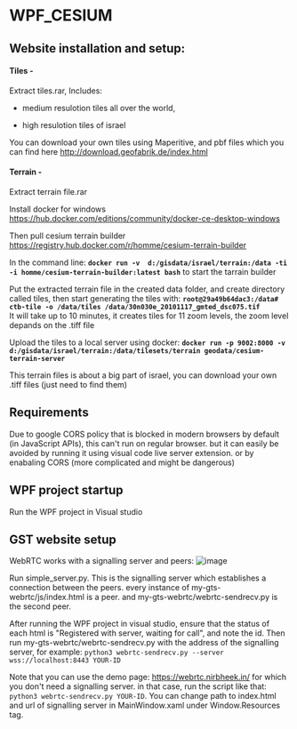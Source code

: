 # WPF_CESIUM

## Website installation and setup:
#### Tiles - 
Extract tiles.rar,
Includes:
  * medium resulotion tiles all over the world,

  * high resulotion tiles of israel

You can download your own tiles using Maperitive, and pbf files which you can find here http://download.geofabrik.de/index.html

#### Terrain -
Extract terrain file.rar

Install docker for windows https://hub.docker.com/editions/community/docker-ce-desktop-windows

Then pull cesium terrain builder https://registry.hub.docker.com/r/homme/cesium-terrain-builder

In the command line: **`docker run -v  d:/gisdata/israel/terrain:/data -ti -i homme/cesium-terrain-builder:latest bash`** to start the tarrain builder

Put the extracted terrain file in the created data folder, and create directory called tiles, then start generating the tiles with: 
**`root@29a49b64dac3:/data# ctb-tile -o /data/tiles /data/30n030e_20101117_gmted_dsc075.tif`**                                 
It will take up to 10 minutes, it creates tiles for 11 zoom levels, the zoom level depands on the .tiff file

Upload the tiles to a local server using docker:
**`docker run -p 9002:8000 -v d:/gisdata/israel/terrain:/data/tilesets/terrain geodata/cesium-terrain-server`**

This terrain files is about a big part of israel, you can download your own .tiff files (just need to find them)

## Requirements
Due to google CORS policy that is blocked in modern browsers by default (in JavaScript APIs), this can't run on regular browser.
but it can easily be avoided by running it using visual code live server extension.
or by enabaling CORS (more complicated and might be dangerous)

## WPF project startup
Run the WPF project in Visual studio

## GST website setup
WebRTC works with a signalling server and peers:
![image](https://user-images.githubusercontent.com/88430393/185790335-9343797a-cb7b-4a6d-9b1a-252a6e66405b.png)

Run simple_server.py. This is the signalling server which establishes a connection between the peers.
every instance of my-gts-webrtc/js/index.html is a peer.
and my-gts-webrtc/webrtc-sendrecv.py is the second peer.

After running the WPF project in visual studio, ensure that the status of each html is "Registered with server, waiting for call", and note the id.
Then run my-gts-webrtc/webrtc-sendrecv.py with the address of the signalling server, for example: `python3 webrtc-sendrecv.py --server wss://localhost:8443 YOUR-ID`

Note that you can use the demo page: https://webrtc.nirbheek.in/ for which you don't need a signalling server. in that case, run the script like that:
`python3 webrtc-sendrecv.py YOUR-ID`. You can change path to index.html and url of signalling server in MainWindow.xaml under Window.Resources tag.

